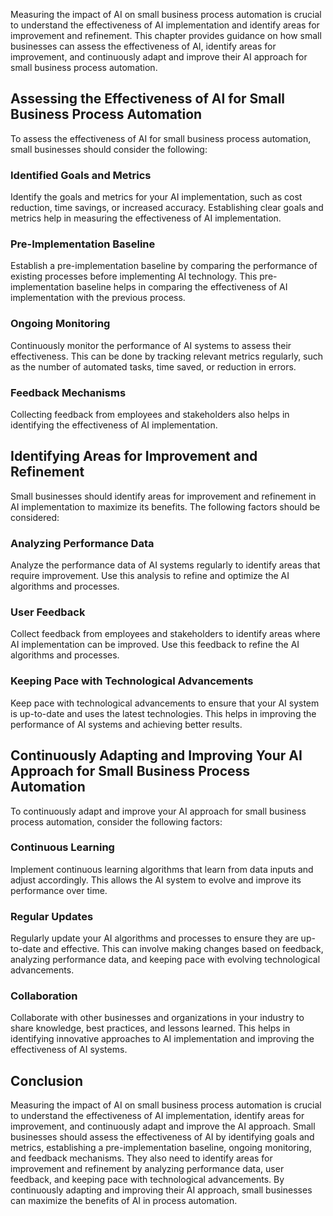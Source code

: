 
Measuring the impact of AI on small business process automation is crucial to understand the effectiveness of AI implementation and identify areas for improvement and refinement. This chapter provides guidance on how small businesses can assess the effectiveness of AI, identify areas for improvement, and continuously adapt and improve their AI approach for small business process automation.

Assessing the Effectiveness of AI for Small Business Process Automation
-----------------------------------------------------------------------

To assess the effectiveness of AI for small business process automation, small businesses should consider the following:

### Identified Goals and Metrics

Identify the goals and metrics for your AI implementation, such as cost reduction, time savings, or increased accuracy. Establishing clear goals and metrics help in measuring the effectiveness of AI implementation.

### Pre-Implementation Baseline

Establish a pre-implementation baseline by comparing the performance of existing processes before implementing AI technology. This pre-implementation baseline helps in comparing the effectiveness of AI implementation with the previous process.

### Ongoing Monitoring

Continuously monitor the performance of AI systems to assess their effectiveness. This can be done by tracking relevant metrics regularly, such as the number of automated tasks, time saved, or reduction in errors.

### Feedback Mechanisms

Collecting feedback from employees and stakeholders also helps in identifying the effectiveness of AI implementation.

Identifying Areas for Improvement and Refinement
------------------------------------------------

Small businesses should identify areas for improvement and refinement in AI implementation to maximize its benefits. The following factors should be considered:

### Analyzing Performance Data

Analyze the performance data of AI systems regularly to identify areas that require improvement. Use this analysis to refine and optimize the AI algorithms and processes.

### User Feedback

Collect feedback from employees and stakeholders to identify areas where AI implementation can be improved. Use this feedback to refine the AI algorithms and processes.

### Keeping Pace with Technological Advancements

Keep pace with technological advancements to ensure that your AI system is up-to-date and uses the latest technologies. This helps in improving the performance of AI systems and achieving better results.

Continuously Adapting and Improving Your AI Approach for Small Business Process Automation
------------------------------------------------------------------------------------------

To continuously adapt and improve your AI approach for small business process automation, consider the following factors:

### Continuous Learning

Implement continuous learning algorithms that learn from data inputs and adjust accordingly. This allows the AI system to evolve and improve its performance over time.

### Regular Updates

Regularly update your AI algorithms and processes to ensure they are up-to-date and effective. This can involve making changes based on feedback, analyzing performance data, and keeping pace with evolving technological advancements.

### Collaboration

Collaborate with other businesses and organizations in your industry to share knowledge, best practices, and lessons learned. This helps in identifying innovative approaches to AI implementation and improving the effectiveness of AI systems.

Conclusion
----------

Measuring the impact of AI on small business process automation is crucial to understand the effectiveness of AI implementation, identify areas for improvement, and continuously adapt and improve the AI approach. Small businesses should assess the effectiveness of AI by identifying goals and metrics, establishing a pre-implementation baseline, ongoing monitoring, and feedback mechanisms. They also need to identify areas for improvement and refinement by analyzing performance data, user feedback, and keeping pace with technological advancements. By continuously adapting and improving their AI approach, small businesses can maximize the benefits of AI in process automation.
